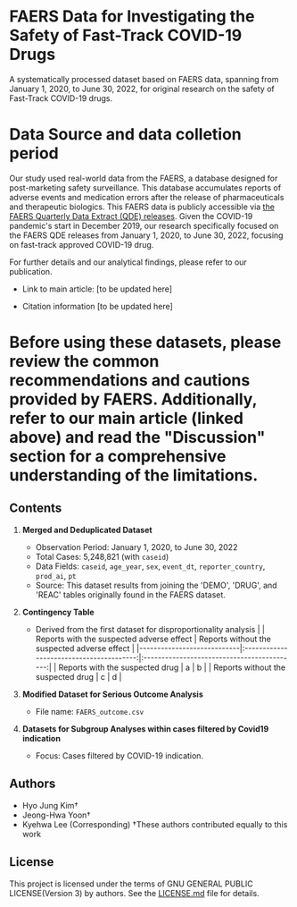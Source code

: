 # FAERS Data for Investigating the Safety of Fast-Track COVID-19 Drugs
A systematically processed dataset based on FAERS data, spanning from January 1, 2020, to June 30, 2022, for original research on the safety of Fast-Track COVID-19 drugs.

# Data Source and data colletion period
Our study used real-world data from the FAERS, a database designed for post-marketing safety surveillance. This database accumulates reports of adverse events and medication errors after the release of pharmaceuticals and therapeutic biologics. This FAERS data is publicly accessible via [the FAERS Quarterly Data Extract (QDE) releases](https://fis.fda.gov/extensions/FPD-QDE-FAERS/FPD-QDE-FAERS.html). 
Given the COVID-19 pandemic's start in December 2019, our research specifically focused on the FAERS QDE releases from January 1, 2020, to June 30, 2022, focusing on fast-track approved COVID-19 drug.

For further details and our analytical findings, please refer to our publication.

+ Link to main article:
[to be updated here]

+ Citation information
[to be updated here]

# Before using these datasets, please review the common recommendations and cautions provided by FAERS. Additionally, refer to our main article (linked above) and read the "Discussion" section for a comprehensive understanding of the limitations.

## Contents
1. **Merged and Deduplicated Dataset** 
   - Observation Period: January 1, 2020, to June 30, 2022
   - Total Cases: 5,248,821 (with `caseid`)
   - Data Fields: `caseid`, `age_year`, `sex`, `event_dt`, `reporter_country`, `prod_ai`, `pt`
   - Source: This dataset results from joining the 'DEMO', 'DRUG', and 'REAC' tables originally found in the FAERS dataset.

2. **Contingency Table**
   - Derived from the first dataset for disproportionality analysis
|                            | Reports with the suspected adverse effect | Reports without the suspected adverse effect |
|----------------------------|:----------------------------------------:|:-------------------------------------------:|
| Reports with the suspected drug   |                   a                    |                    b                        |
| Reports without the suspected drug |                   c                    |                    d                      |


3. **Modified Dataset for Serious Outcome Analysis** 
   - File name: `FAERS_outcome.csv`


4. **Datasets for Subgroup Analyses within cases filtered by Covid19 indication** 
   - Focus: Cases filtered by COVID-19 indication.


## Authors
* Hyo Jung Kim†
* Jeong-Hwa Yoon†
* Kyehwa Lee (Corresponding)
†These authors contributed equally to this work

## License
This project is licensed under the terms of GNU GENERAL PUBLIC LICENSE(Version 3) by authors. 
See the [LICENSE.md](https://github.com/HyojungKim/FAERS_Data_for_Investigating-the-Safety-of-Fast-Track-COVID-19-Drugs/blob/master/LICENSE.md) file for details.

